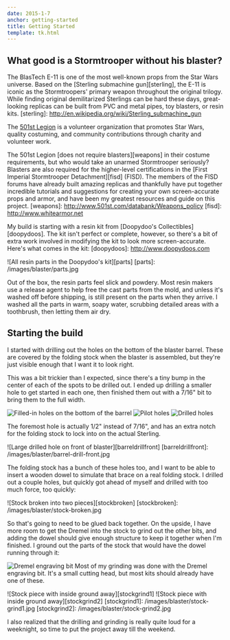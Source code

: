 ```yaml
---
date: 2015-1-7
anchor: getting-started
title: Getting Started
template: tk.html
---
```


What good is a Stormtrooper without his blaster?
------------------------------------------------
The BlasTech E-11 is one of the most well-known props from the Star Wars
universe. Based on the [Sterling submachine gun][sterling], the E-11 is iconic
as the Stormtroopers' primary weapon throughout the original trilogy. While
finding original demilitarized Sterlings can be hard these days, great-looking
replicas can be built from PVC and metal pipes, toy blasters, or resin kits.
[sterling]: http://en.wikipedia.org/wiki/Sterling_submachine_gun

<aside class="extra-info">
    The <a href="http://www.501st.com/mission.php">501st Legion</a> is a
    volunteer organization that promotes Star Wars, quality costuming, and
    community contributions through charity and volunteer work.
</aside>

The 501st Legion [does not require blasters][weapons] in their costume
requirements, but who would take an unarmed Stormtrooper seriously? Blasters
are also required for the higher-level certifications in the [First Imperial
Stormtrooper Detachment][fisd] (FISD). The members of the FISD forums have
already built amazing replicas and thankfully have put together incredible
tutorials and suggestions for creating your own screen-accurate props and
armor, and have been my greatest resources and guide on this project.
[weapons]: http://www.501st.com/databank/Weapons_policy
[fisd]: http://www.whitearmor.net

My build is starting with a resin kit from [Doopydoo's
Collectibles][doopydoos]. The kit isn't perfect or complete, however, so
there's a bit of extra work involved in modifying the kit to look more
screen-accurate. Here's what comes in the kit:
[doopydoos]: http://www.doopydoos.com

![All resin parts in the Doopydoo's kit][parts]
[parts]: /images/blaster/parts.jpg

Out of the box, the resin parts feel slick and powdery. Most resin makers use a
release agent to help free the cast parts from the mold, and unless it's washed
off before shipping, is still present on the parts when they arrive. I washed
all the parts in warm, soapy water, scrubbing detailed areas with a toothbrush,
then letting them air dry.


Starting the build
------------------
I started with drilling out the holes on the bottom of the blaster barrel.
These are covered by the folding stock when the blaster is assembled, but
they're just visible enough that I want it to look right.

This was a bit trickier than I expected, since there's a tiny bump in the
center of each of the spots to be drilled out. I ended up drilling a smaller
hole to get started in each one, then finished them out with a 7/16" bit to
bring them to the full width.

![Filled-in holes on the bottom of the barrel][barreldrillbefore]
![Pilot holes][barreldrillpredrill]
![Drilled holes][barreldrill]

[barreldrillbefore]: /images/blaster/barrel-drill-before.jpg
[barreldrillpredrill]: /images/blaster/barrel-drill-predrill.jpg
[barreldrill]: /images/blaster/barrel-drill.jpg

The foremost hole is actually 1/2" instead of 7/16", and has an extra notch for
the folding stock to lock into on the actual Sterling.

![Large drilled hole on front of blaster][barreldrillfront]
[barreldrillfront]: /images/blaster/barrel-drill-front.jpg

The folding stock has a bunch of these holes too, and I want to be able to
insert a wooden dowel to simulate that brace on a real folding stock. I drilled
out a couple holes, but quickly got ahead of myself and drilled with too much
force, too quickly:

![Stock broken into two pieces][stockbroken]
[stockbroken]: /images/blaster/stock-broken.jpg

So that's going to need to be glued back together. On the upside, I have more
room to get the Dremel into the stock to grind out the other bits, and adding
the dowel should give enough structure to keep it together when I'm finished. I
ground out the parts of the stock that would have the dowel running through it:

<aside class="extra-info">
    <img src="/images/tools/dremel-engraving-bit.jpg" alt="Dremel engraving bit" />
    <span class="caption">Most of my grinding was done with the Dremel
    engraving bit. It's a small cutting head, but most kits should already have
    one of these.</span>
</aside>

![Stock piece with inside ground away][stockgrind1]
![Stock piece with inside ground away][stockgrind2]
[stockgrind1]: /images/blaster/stock-grind1.jpg
[stockgrind2]: /images/blaster/stock-grind2.jpg

I also realized that the drilling and grinding is really quite loud for a
weeknight, so time to put the project away till the weekend.


